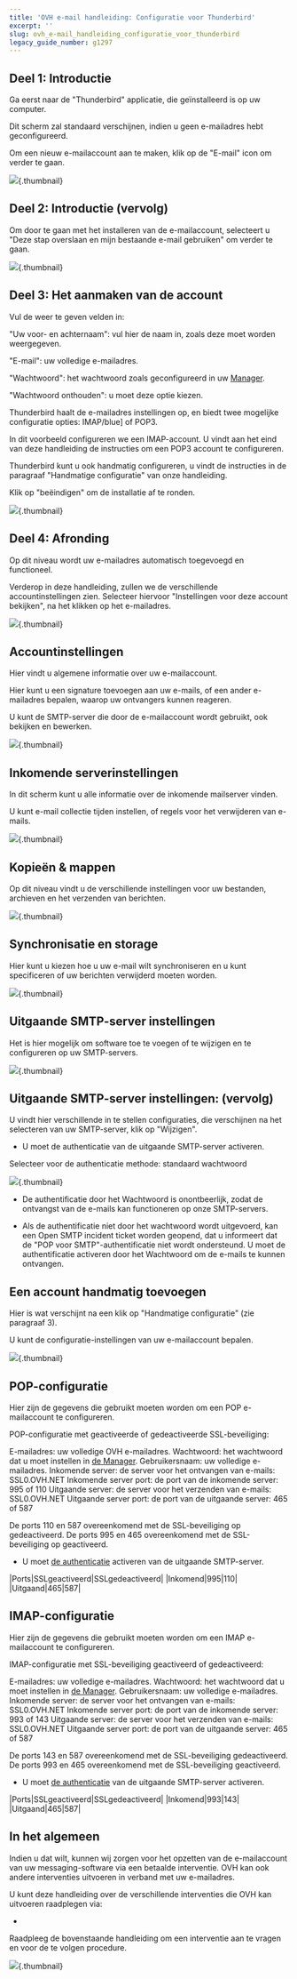 ```yaml
---
title: 'OVH e-mail handleiding: Configuratie voor Thunderbird'
excerpt: ''
slug: ovh_e-mail_handleiding_configuratie_voor_thunderbird
legacy_guide_number: g1297
---
```



## Deel 1: Introductie
Ga eerst naar de "Thunderbird" applicatie, die geïnstalleerd is op uw computer.

Dit scherm zal standaard verschijnen, indien u geen e-mailadres hebt geconfigureerd. 

Om een nieuw e-mailaccount aan te maken, klik op de "E-mail" icon om verder te gaan.

![](images/img_1227.jpg){.thumbnail}


## Deel 2: Introductie (vervolg)
Om door te gaan met het installeren van de e-mailaccount, selecteert u "Deze stap overslaan en mijn bestaande e-mail gebruiken" om verder te gaan.

![](images/img_1228.jpg){.thumbnail}


## Deel 3: Het aanmaken van de account
Vul de weer te geven velden in:

"Uw voor- en achternaam": vul hier de naam in, zoals deze moet worden weergegeven.

"E-mail": uw volledige e-mailadres.

"Wachtwoord": het wachtwoord zoals geconfigureerd in uw [Manager](https://www.ovh.com/managerv3/l).

"Wachtwoord onthouden": u moet deze optie kiezen.

Thunderbird haalt de e-mailadres instellingen op, en biedt twee mogelijke configuratie opties: IMAP/blue] of POP3.

In dit voorbeeld configureren we een IMAP-account. U vindt aan het eind van deze handleiding de instructies om een POP3 account te configureren.

Thunderbird kunt u ook handmatig configureren, u vindt de instructies in de paragraaf "Handmatige configuratie" van onze handleiding.

Klik op "beëindigen" om de installatie af te ronden.

![](images/img_1229.jpg){.thumbnail}


## Deel 4: Afronding
Op dit niveau wordt uw e-mailadres automatisch toegevoegd en functioneel.

Verderop in deze handleiding, zullen we de verschillende accountinstellingen zien.
Selecteer hiervoor "Instellingen voor deze account bekijken", na het klikken op het e-mailadres.

![](images/img_1230.jpg){.thumbnail}


## Accountinstellingen
Hier vindt u algemene informatie over uw e-mailaccount.

Hier kunt u een signature toevoegen aan uw e-mails, of een ander e-mailadres bepalen, waarop uw ontvangers kunnen reageren.

U kunt de SMTP-server die door de e-mailaccount wordt gebruikt, ook bekijken en bewerken.

![](images/img_1231.jpg){.thumbnail}


## Inkomende serverinstellingen
In dit scherm kunt u alle informatie over de inkomende mailserver vinden.

U kunt e-mail collectie tijden instellen, of regels voor het verwijderen van e-mails.

![](images/img_1232.jpg){.thumbnail}


## Kopieën & mappen
Op dit niveau vindt u de verschillende instellingen voor uw bestanden, archieven en het verzenden van berichten.

![](images/img_1233.jpg){.thumbnail}


## Synchronisatie en storage
Hier kunt u kiezen hoe u uw e-mail wilt synchroniseren en u kunt specificeren of uw berichten verwijderd moeten worden.

![](images/img_1234.jpg){.thumbnail}


## Uitgaande SMTP-server instellingen
Het is hier mogelijk om software toe te voegen of te wijzigen en te configureren op uw SMTP-servers.

![](images/img_1235.jpg){.thumbnail}


## Uitgaande SMTP-server instellingen: (vervolg)
U vindt hier verschillende in te stellen configuraties, die verschijnen na het selecteren van uw SMTP-server, klik op "Wijzigen".


- U moet de authenticatie van de uitgaande SMTP-server activeren.


Selecteer voor de authenticatie methode: standaard wachtwoord

![](images/img_1236.jpg){.thumbnail}

- De authentificatie door het Wachtwoord is onontbeerlijk, zodat de ontvangst van de e-mails kan functioneren op onze SMTP-servers.

- Als de authentificatie niet door het wachtwoord wordt uitgevoerd, kan een Open SMTP incident ticket worden geopend, dat u informeert dat de "POP voor SMTP"-authentificatie niet wordt ondersteund. U moet de authentificatie activeren door het Wachtwoord om de e-mails te kunnen ontvangen.




## Een account handmatig toevoegen
Hier is wat verschijnt na een klik op "Handmatige configuratie" (zie paragraaf 3).

U kunt de configuratie-instellingen van uw e-mailaccount bepalen.

![](images/img_1237.jpg){.thumbnail}


## POP-configuratie
Hier zijn de gegevens die gebruikt moeten worden om een POP e-mailaccount te configureren.

POP-configuratie met geactiveerde of gedeactiveerde SSL-beveiliging:

E-mailadres: uw volledige OVH e-mailadres.
Wachtwoord: het wachtwoord dat u moet instellen in [de Manager](https://www.ovh.com/managerv3/).
Gebruikersnaam: uw volledige e-mailadres.
Inkomende server: de server voor het ontvangen van e-mails: SSL0.OVH.NET
Inkomende server port: de port van de inkomende server: 995 of 110
Uitgaande server: de server voor het verzenden van e-mails: SSL0.OVH.NET
Uitgaande server port: de port van de uitgaande server: 465 of 587

De ports 110 en 587 overeenkomend met de SSL-beveiliging op gedeactiveerd.
De ports 995 en 465 overeenkomend met de SSL-beveiliging op geactiveerd.


- U moet [de authenticatie](#parametres_des_comptes_parametres_du_serveur_sortant_smtp) activeren van de uitgaande SMTP-server.


|Ports|SSLgeactiveerd|SSLgedeactiveerd|
|Inkomend|995|110|
|Uitgaand|465|587|




## IMAP-configuratie
Hier zijn de gegevens die gebruikt moeten worden om een IMAP e-mailaccount te configureren.

IMAP-configuratie met SSL-beveiliging geactiveerd of gedeactiveerd:

E-mailadres: uw volledige e-mailadres.
Wachtwoord: het wachtwoord dat u moet instellen in [de Manager](https://www.ovh.com/managerv3/).
Gebruikersnaam: uw volledige e-mailadres.
Inkomende server: de server voor het ontvangen van e-mails: SSL0.OVH.NET
Inkomende server port: de port van de inkomende server: 993 of 143
Uitgaande server: de server voor het verzenden van e-mails: SSL0.OVH.NET
Uitgaande server port: de port van de uitgaande server: 465 of 587

De ports 143 en 587 overeenkomend met de SSL-beveiliging gedeactiveerd.
De ports 993 en 465 overeenkomend met de SSL-beveiliging geactiveerd.


- U moet [de authenticatie](#parametres_des_comptes_parametres_du_serveur_sortant_smtp) van de uitgaande SMTP-server activeren.


|Ports|SSLgeactiveerd|SSLgedeactiveerd|
|Inkomend|993|143|
|Uitgaand|465|587|




## In het algemeen
Indien u dat wilt, kunnen wij zorgen voor het opzetten van de e-mailaccount van uw messaging-software via een betaalde interventie. OVH kan ook andere interventies uitvoeren in verband met uw e-mailadres.

U kunt deze handleiding over de verschillende interventies die OVH kan uitvoeren raadplegen via:

- []({legacy}1683)


Raadpleeg de bovenstaande handleiding om een interventie aan te vragen en voor de te volgen procedure.

![](images/img_2501.jpg){.thumbnail}

